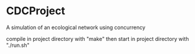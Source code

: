 # CDCProject
A simulation of an ecological network using concurrency


compile in project directory with "make"
then start in project directory with "./run.sh"
